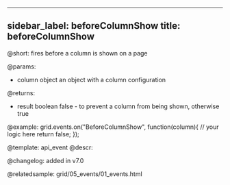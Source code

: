 
---
sidebar_label: beforeColumnShow
title: beforeColumnShow
---          

@short: fires before a column is shown on a page

@params: 
- column   object  an object with a column configuration


@returns:
- result	boolean		false - to prevent a column from being shown, otherwise true

@example:
grid.events.on("BeforeColumnShow", function(column){
    // your logic here
    return false;
});


@template: api_event
@descr:

@changelog: added in v7.0

@relatedsample: grid/05_events/01_events.html

